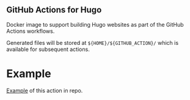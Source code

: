 ## GitHub Actions for Hugo

Docker image to support building Hugo websites as part of the GitHub Actions workflows.

Generated files will be stored at `${HOME}/${GITHUB_ACTION}/` which is available for subsequent actions.


# Example

[Example](https://github.com/podviaznikov/podviaznikov.com/blob/master/.github/main.workflow) of this action in repo.